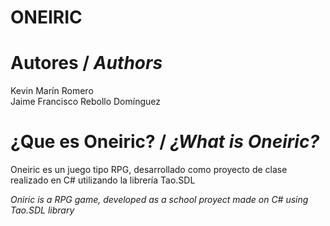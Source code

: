 # ONEIRIC

# Autores / <i>Authors</i>
Kevin Marín Romero <br/>
Jaime Francisco Rebollo Domínguez

# ¿Que es Oneiric? / <i>¿What is Oneiric?</i>
Oneiric es un juego tipo RPG, desarrollado como proyecto de clase realizado en C# utilizando la librería Tao.SDL

<i>Oniric is a RPG game, developed as a school proyect made on C# using Tao.SDL library</i>

